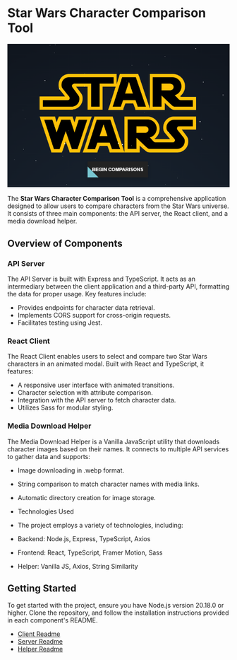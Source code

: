# Star Wars Character Comparison Tool

![Landing Screen](landing.png)

The **Star Wars Character Comparison Tool** is a comprehensive application designed to allow users to compare characters from the Star Wars universe. It consists of three main components: the API server, the React client, and a media download helper.

## Overview of Components

### API Server

The API Server is built with Express and TypeScript. It acts as an intermediary between the client application and a third-party API, formatting the data for proper usage. Key features include:

- Provides endpoints for character data retrieval.
- Implements CORS support for cross-origin requests.
- Facilitates testing using Jest.

### React Client

The React Client enables users to select and compare two Star Wars characters in an animated modal. Built with React and TypeScript, it features:

- A responsive user interface with animated transitions.
- Character selection with attribute comparison.
- Integration with the API server to fetch character data.
- Utilizes Sass for modular styling.

### Media Download Helper

The Media Download Helper is a Vanilla JavaScript utility that downloads character images based on their names. It connects to multiple API services to gather data and supports:

- Image downloading in .webp format.
- String comparison to match character names with media links.
- Automatic directory creation for image storage.
- Technologies Used
- The project employs a variety of technologies, including:

- Backend: Node.js, Express, TypeScript, Axios
- Frontend: React, TypeScript, Framer Motion, Sass
- Helper: Vanilla JS, Axios, String Similarity

## Getting Started

To get started with the project, ensure you have Node.js version 20.18.0 or higher. Clone the repository, and follow the installation instructions provided in each component's README.

- [Client Readme](./client/README.md)
- [Server Readme](./server/README.md)
- [Helper Readme](./helper/README.md)

